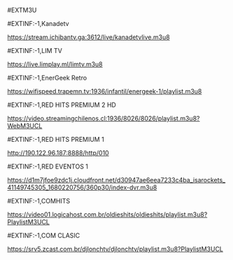 #EXTM3U

#EXTINF:-1,Kanadetv

https://stream.ichibantv.ga:3612/live/kanadetvlive.m3u8


#EXTINF:-1,LIM TV

https://live.limplay.ml/limtv.m3u8


#EXTINF:-1,EnerGeek Retro

https://wifispeed.trapemn.tv:1936/infantil/energeek-1/playlist.m3u8

#EXTINF:-1,RED HITS PREMIUM 2 HD

https://video.streamingchilenos.cl:1936/8026/8026/playlist.m3u8?WebM3UCL

#EXTINF:-1,RED HITS PREMIUM 1

http://190.122.96.187:8888/http/010

#EXTINF:-1,RED EVENTOS 1

https://d1m7jfoe9zdc1j.cloudfront.net/d30947ae6eea7233c4ba_isarockets_41149745305_1680220756/360p30/index-dvr.m3u8


#EXTINF:-1,COMHITS 

https://video01.logicahost.com.br/oldieshits/oldieshits/playlist.m3u8?PlaylistM3UCL

#EXTINF:-1,COM CLASIC

https://srv5.zcast.com.br/djlonchtv/djlonchtv/playlist.m3u8?PlaylistM3UCL
